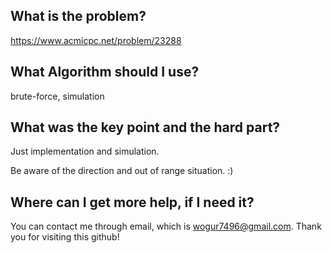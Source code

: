## What is the problem?

<https://www.acmicpc.net/problem/23288>

## What Algorithm should I use?

brute-force, simulation

## What was the key point and the hard part?

Just implementation and simulation.

Be aware of the direction and out of range situation. :)

## Where can I get more help, if I need it?

You can contact me through email, which is wogur7496@gmail.com.
Thank you for visiting this github!

